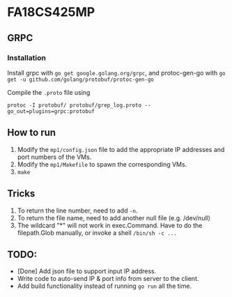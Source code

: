 # FA18CS425MP

## GRPC

### Installation

Install grpc with
`go get google.golang.org/grpc`, and protoc-gen-go with `go get -u github.com/golang/protobuf/protoc-gen-go`

Compile the `.proto` file using

`protoc -I protobuf/ protobuf/grep_log.proto --go_out=plugins=grpc:protobuf`

## How to run

1. Modify the `mp1/config.json` file to add the appropriate IP addresses and port numbers of the VMs.
2. Modify the `mp1/Makefile` to spawn the corresponding VMs.
3. `make`

## Tricks

1. To return the line number, need to add `-n`.
2. To return the file name, need to add another null file (e.g. /dev/null)
3. The wildcard "*" will not work in exec.Command. Have to do the filepath.Glob manually, or invoke a shell `/bin/sh -c ...`

## TODO:

- [Done] Add json file to support input IP address.
- Write code to auto-send IP & port info from server to the client.
- Add build functionality instead of running `go run` all the time.
